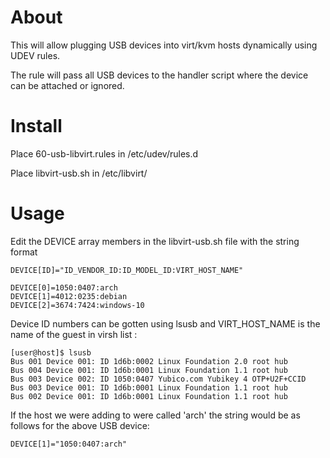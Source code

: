 # About

This will allow plugging USB devices into virt/kvm hosts dynamically using UDEV rules.

The rule will pass all USB devices to the handler script where the device can be attached or ignored.


# Install

Place 60-usb-libvirt.rules in /etc/udev/rules.d

Place libvirt-usb.sh in /etc/libvirt/

# Usage

Edit the DEVICE array members in the libvirt-usb.sh file with the string format

    DEVICE[ID]="ID_VENDOR_ID:ID_MODEL_ID:VIRT_HOST_NAME"
    
    DEVICE[0]=1050:0407:arch
    DEVICE[1]=4012:0235:debian
    DEVICE[2]=3674:7424:windows-10

Device ID numbers can be gotten using lsusb and VIRT_HOST_NAME is the name of the guest in virsh list :

    [user@host]$ lsusb 
    Bus 001 Device 001: ID 1d6b:0002 Linux Foundation 2.0 root hub
    Bus 004 Device 001: ID 1d6b:0001 Linux Foundation 1.1 root hub
    Bus 003 Device 002: ID 1050:0407 Yubico.com Yubikey 4 OTP+U2F+CCID
    Bus 003 Device 001: ID 1d6b:0001 Linux Foundation 1.1 root hub
    Bus 002 Device 001: ID 1d6b:0001 Linux Foundation 1.1 root hub

If the host we were adding to were called 'arch' the string would be as follows for the above USB device:

    DEVICE[1]="1050:0407:arch"
